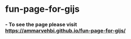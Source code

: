 # fun-page-for-gijs

 ### - To see the page please visit https://ammarvehbi.github.io/fun-page-for-gijs/
